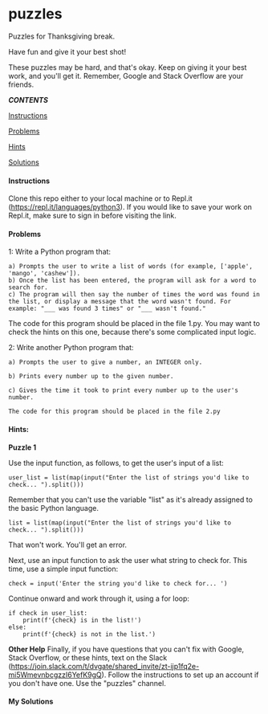 # puzzles

Puzzles for Thanksgiving break.

Have fun and give it your best shot!

These puzzles may be hard, and that's okay. Keep on giving it your best work, and you'll get it. Remember, Google and Stack Overflow are your friends.


***CONTENTS***

[Instructions](#instructions)

[Problems](#problems)

[Hints](#hints)

[Solutions](#my-solutions)


#### Instructions

Clone this repo either to your local machine or to Repl.it (https://repl.it/languages/python3). If you would like to save your work on Repl.it, make sure to sign in before visiting the link.

#### Problems

1: Write a Python program that:

    a) Prompts the user to write a list of words (for example, ['apple', 'mango', 'cashew']). 
    b) Once the list has been entered, the program will ask for a word to search for.
    c) The program will then say the number of times the word was found in the list, or display a message that the word wasn't found. For example: "___ was found 3 times" or "___ wasn't found."

The code for this program should be placed in the file 1.py. You may want to check the hints on this one, because there's some complicated input logic.



2:  Write another Python program that:

    a) Prompts the user to give a number, an INTEGER only.
    
    b) Prints every number up to the given number.
    
    c) Gives the time it took to print every number up to the user's number.
    
    The code for this program should be placed in the file 2.py


#### Hints:

**Puzzle 1**

Use the input function, as follows, to get the user's input of a list:

    user_list = list(map(input("Enter the list of strings you'd like to check... ").split()))

Remember that you can't use the variable "list" as it's already assigned to the basic Python language.

    list = list(map(input("Enter the list of strings you'd like to check... ").split()))

That won't work. You'll get an error.

Next, use an input function to ask the user what string to check for. This time, use a simple input function:

    check = input('Enter the string you'd like to check for... ')

Continue onward and work through it, using a for loop:

    if check in user_list:
        print(f'{check} is in the list!')
    else:
        print(f'{check} is not in the list.')

**Other Help**
Finally, if you have questions that you can't fix with Google, Stack Overflow, or these hints, text on the Slack (https://join.slack.com/t/dvgate/shared_invite/zt-ijp1fq2e-mi5WmevnbcgzzI6YefK9gQ). Follow the instructions to set up an account if you don't have one. Use the "puzzles" channel.


#### My Solutions
